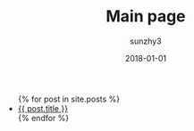 ﻿---
    author: sunzhy3
    date: 2018-01-01
    layout: post
    title: Main page
---


<ul>
  {% for post in site.posts %}
    <li>
      <a href="{{ post.url }}">{{ post.title }}</a>
    </li>
  {% endfor %}
</ul>



